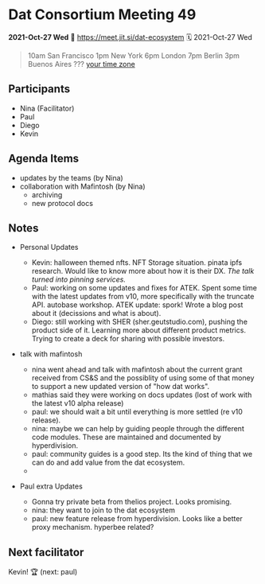 # Dat Consortium Meeting 49

**2021-Oct-27 Wed**
📍 https://meet.jit.si/dat-ecosystem
🗓 2021-Oct-27 Wed
> 10am San Francisco
 1pm New York
 6pm London
 7pm Berlin
 3pm Buenos Aires
 ??? [your time zone](https://www.timeanddate.com/worldclock/fixedtime.html?msg=Dat&iso=20211027T10&p1=224&ah=1)

## Participants
- Nina (Facilitator)
- Paul
- Diego
- Kevin

## Agenda Items

- updates by the teams (by Nina)
- collaboration with Mafintosh (by Nina)
    - archiving
    - new protocol docs

## Notes

- Personal Updates
    - Kevin: halloween themed nfts. NFT Storage situation. pinata ipfs research. Would like to know more about how it is their DX. _The talk turned into pinning services._
    - Paul: working on some updates and fixes for ATEK. Spent some time with the latest updates from v10, more specifically with the truncate API. autobase workshop. ATEK update: spork! Wrote a blog post about it (decissions and what is about).  
    - Diego: still working with SHER (sher.geutstudio.com), pushing the product side of it. Learning more about different  product metrics. Trying to create a deck for sharing with possible investors.  

- talk with mafintosh
    - nina went ahead and talk with mafintosh about the current grant received from CS&S and the possiblity of using some of that money to support a new updated version of "how dat works". 
    - mathias said they were working on docs updates (lost of work with the latest v10 alpha release)
    - paul: we should wait a bit until everything is more settled (re v10 release).
    - nina: maybe we can help by guiding people through the different code modules. These are maintained and documented by hyperdivision. 
    - paul: community guides is a good step. Its the kind of thing that we can do and add value from the dat ecosystem. 
    - 
    
- Paul extra Updates
    - Gonna try private beta from thelios project. Looks promising. 
    - nina: they want to join to the dat ecosystem
    - paul: new feature release from hyperdivision. Looks like a better proxy mechanism. hyperbee related?

## Next facilitator

Kevin! :trophy: (next: paul)
